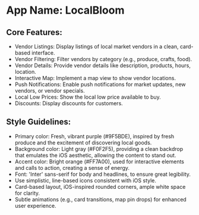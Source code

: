 # **App Name**: LocalBloom

## Core Features:

- Vendor Listings: Display listings of local market vendors in a clean, card-based interface.
- Vendor Filtering: Filter vendors by category (e.g., produce, crafts, food).
- Vendor Details: Provide vendor details like description, products, hours, location.
- Interactive Map: Implement a map view to show vendor locations.
- Push Notifications: Enable push notifications for market updates, new vendors, or vendor specials.
- Local Low Prices: Show the local low price available to buy.
- Discounts: Display discounts for customers.

## Style Guidelines:

- Primary color: Fresh, vibrant purple (#9F5BDE), inspired by fresh produce and the excitement of discovering local goods.
- Background color: Light gray (#F0F2F5), providing a clean backdrop that emulates the iOS aesthetic, allowing the content to stand out.
- Accent color: Bright orange (#FF7A00), used for interactive elements and calls to action, creating a sense of energy.
- Font: 'Inter' sans-serif for body and headlines, to ensure great legibility.
- Use simplistic, line-based icons consistent with iOS style.
- Card-based layout, iOS-inspired rounded corners, ample white space for clarity.
- Subtle animations (e.g., card transitions, map pin drops) for enhanced user experience.